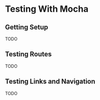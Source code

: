 # Testing With Mocha

## Getting Setup

TODO

## Testing Routes

TODO

## Testing Links and Navigation

TODO
